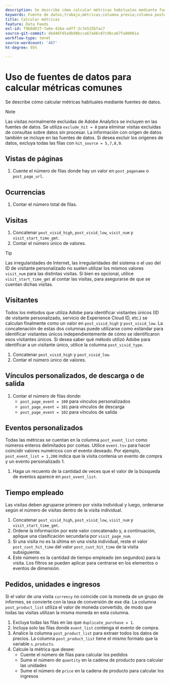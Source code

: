 ```yaml
---
description: Se describe cómo calcular métricas habituales mediante fuentes de datos.
keywords: Fuente de datos;trabajo;métricas;columna previa;columna posterior;bots;filtro de fechas;cadena de eventos;habituales;fórmulas
title: Calcular métricas
feature: Data Feeds
exl-id: f9b0d637-7a6e-416a-adff-3c7e533bfac7
source-git-commit: 4bd46fd5a9b98bcca67a66c87c9bca67fa00061a
workflow-type: tm+mt
source-wordcount: '467'
ht-degree: 95%

---
```


# Uso de fuentes de datos para calcular métricas comunes

Se describe cómo calcular métricas habituales mediante fuentes de datos.

>[!NOTE]
>
>Las visitas normalmente excluidas de Adobe Analytics se incluyen en las fuentes de datos. Se utiliza `exclude_hit = 0` para eliminar visitas excluidas de consultas sobre datos sin procesar. La información con origen de datos también se incluye en las fuentes de datos. Si desea excluir los orígenes de datos, excluya todas las filas con `hit_source = 5,7,8,9`.

## Vistas de páginas

1. Cuente el número de filas donde hay un valor en `post_pagename` o `post_page_url`.

## Ocurrencias

1. Contar el número total de filas.

## Visitas

1. Concatenar `post_visid_high`, `post_visid_low`, `visit_num` y `visit_start_time_gmt`.
1. Contar el número único de valores.

>[!TIP]
>
>Las irregularidades de Internet, las irregularidades del sistema o el uso del ID de visitante personalizado no suelen utilizar los mismos valores `visit_num` para las distintas visitas. Si bien es opcional, utilice `visit_start_time_gmt` al contar las visitas, para asegurarse de que se cuentan dichas visitas.

## Visitantes

Todos los métodos que utiliza Adobe para identificar visitantes únicos (ID de visitante personalizado, servicio de Experience Cloud ID, etc.) se calculan finalmente como un valor en `post_visid_high` y `post_visid_low`. La concatenación de estas dos columnas puede utilizarse como estándar para identificar visitantes únicos independientemente de cómo se identificaron esos visitantes únicos. Si desea saber qué método utilizó Adobe para identificar a un visitante único, utilice la columna `post_visid_type`.

1. Concatenar `post_visid_high` y `post_visid_low`.
2. Contar el número único de valores.

## Vínculos personalizados, de descarga o de salida

1. Contar el número de filas donde:
   * `post_page_event = 100` para vínculos personalizados
   * `post_page_event = 101` para vínculos de descarga
   * `post_page_event = 102` para vínculos de salida

## Eventos personalizados

Todas las métricas se cuentan en la columna `post_event_list` como números enteros delimitados por comas. Utilice `event.tsv` para hacer coincidir valores numéricos con el evento deseado. Por ejemplo, `post_event_list = 1,200` indica que la visita contenía un evento de compra y un evento personalizado 1.

1. Haga un recuento de la cantidad de veces que el valor de la búsqueda de eventos aparece en `post_event_list`.

## Tiempo empleado

Las visitas deben agruparse primero por visita individual y luego, ordenarse según el número de visitas dentro de la visita individual.

1. Concatenar `post_visid_high`, `post_visid_low`, `visit_num` y `visit_start_time_gmt`.
2. Ordene la información por este valor concatenado y, a continuación, aplique una clasificación secundaria por `visit_page_num`.
3. Si una visita no es la última en una visita individual, reste el valor `post_cust_hit_time` del valor `post_cust_hit_time` de la visita subsiguiente.
4. Este número es la cantidad de tiempo empleado (en segundos) para la visita. Los filtros se pueden aplicar para centrarse en los elementos o eventos de dimensión.

## Pedidos, unidades e ingresos

Si el valor de una visita `currency` no coincide con la moneda de un grupo de informes, se convierte con la tasa de conversión de ese día. La columna `post_product_list` utiliza el valor de moneda convertido, de modo que todas las visitas utilizan la misma moneda en esta columna.

1. Excluya todas las filas en las que `duplicate_purchase = 1`.
2. Incluya solo las filas donde `event_list` contenga el evento de compra.
3. Analice la columna `post_product_list` para extraer todos los datos de precios. La columna `post_product_list` tiene el mismo formato que la variable `s.products`.
4. Calcule la métrica que desee:
   * Cuente el número de filas para calcular los pedidos
   * Sume el número de `quantity` en la cadena de producto para calcular las unidades
   * Sume el número de `price` en la cadena de producto para calcular los ingresos
